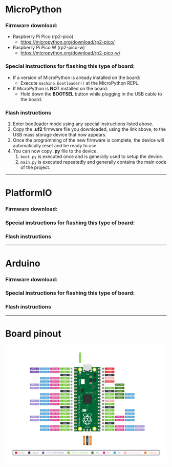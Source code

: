 # MicroPython

### Firmware download:
* Raspberry Pi Pico (rp2-pico)
  - https://micropython.org/download/rp2-pico/
* Raspberry Pi Pico W (rp2-pico-w)
  - https://micropython.org/download/rp2-pico-w/

### Special instructions for flashing this type of board:
* If a version of MicroPython is already installed on the board:
  - Execute `machine.bootloader()` at the MicroPython REPL.
* If MicroPython is **NOT** installed on the board:
  - Hold down the **BOOTSEL** button while plugging in the USB cable to the board.


### Flash instructions
1) Enter bootloader mode using any special instructions listed above.
2) Copy the **.uf2** firmware file you downloaded, using the link above, to the USB mass storage device that now appears.
3) Once the programming of the new firmware is complete, the device will automatically reset and be ready to use.
4) You can now copy **.py** file to the device.
   1) `boot.py` is executed once and is generally used to setup the device.
   2) `main.py` is executed repeatedly and generally contains the main code of the project.

---

# PlatformIO

### Firmware download:

### Special instructions for flashing this type of board:


### Flash instructions

---

# Arduino

### Firmware download:

### Special instructions for flashing this type of board:

### Flash instructions

---

# Board pinout
![](images/raspberry_pi_pico_pinout.png)